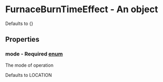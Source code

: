 

# FurnaceBurnTimeEffect - An object



Defaults to {}



## Properties



### mode - Required [enum](enum)



 The mode of operation



Defaults to LOCATION

